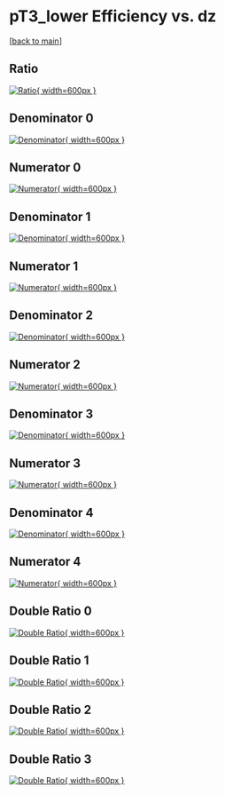 # pT3_lower Efficiency vs. dz

[[back to main](./)]



## Ratio

[![Ratio](../mtv/var/pT3_lower_loweta_211_-1_eff_dz.png){ width=600px }](../mtv/var/pT3_lower_loweta_211_-1_eff_dz.pdf)

## Denominator 0

[![Denominator](../mtv/den/pT3_lower_loweta_211_-1_eff_dz_den0.png){ width=600px }](../mtv/den/pT3_lower_loweta_211_-1_eff_dz_den0.pdf)

## Numerator 0

[![Numerator](../mtv/num/pT3_lower_loweta_211_-1_eff_dz_num0.png){ width=600px }](../mtv/num/pT3_lower_loweta_211_-1_eff_dz_num0.pdf)

## Denominator 1

[![Denominator](../mtv/den/pT3_lower_loweta_211_-1_eff_dz_den1.png){ width=600px }](../mtv/den/pT3_lower_loweta_211_-1_eff_dz_den1.pdf)

## Numerator 1

[![Numerator](../mtv/num/pT3_lower_loweta_211_-1_eff_dz_num1.png){ width=600px }](../mtv/num/pT3_lower_loweta_211_-1_eff_dz_num1.pdf)

## Denominator 2

[![Denominator](../mtv/den/pT3_lower_loweta_211_-1_eff_dz_den2.png){ width=600px }](../mtv/den/pT3_lower_loweta_211_-1_eff_dz_den2.pdf)

## Numerator 2

[![Numerator](../mtv/num/pT3_lower_loweta_211_-1_eff_dz_num2.png){ width=600px }](../mtv/num/pT3_lower_loweta_211_-1_eff_dz_num2.pdf)

## Denominator 3

[![Denominator](../mtv/den/pT3_lower_loweta_211_-1_eff_dz_den3.png){ width=600px }](../mtv/den/pT3_lower_loweta_211_-1_eff_dz_den3.pdf)

## Numerator 3

[![Numerator](../mtv/num/pT3_lower_loweta_211_-1_eff_dz_num3.png){ width=600px }](../mtv/num/pT3_lower_loweta_211_-1_eff_dz_num3.pdf)

## Denominator 4

[![Denominator](../mtv/den/pT3_lower_loweta_211_-1_eff_dz_den4.png){ width=600px }](../mtv/den/pT3_lower_loweta_211_-1_eff_dz_den4.pdf)

## Numerator 4

[![Numerator](../mtv/num/pT3_lower_loweta_211_-1_eff_dz_num4.png){ width=600px }](../mtv/num/pT3_lower_loweta_211_-1_eff_dz_num4.pdf)

## Double Ratio 0

[![Double Ratio](../mtv/ratio/pT3_lower_loweta_211_-1_eff_dz_ratio0.png){ width=600px }](../mtv/ratio/pT3_lower_loweta_211_-1_eff_dz_ratio0.pdf)

## Double Ratio 1

[![Double Ratio](../mtv/ratio/pT3_lower_loweta_211_-1_eff_dz_ratio1.png){ width=600px }](../mtv/ratio/pT3_lower_loweta_211_-1_eff_dz_ratio1.pdf)

## Double Ratio 2

[![Double Ratio](../mtv/ratio/pT3_lower_loweta_211_-1_eff_dz_ratio2.png){ width=600px }](../mtv/ratio/pT3_lower_loweta_211_-1_eff_dz_ratio2.pdf)

## Double Ratio 3

[![Double Ratio](../mtv/ratio/pT3_lower_loweta_211_-1_eff_dz_ratio3.png){ width=600px }](../mtv/ratio/pT3_lower_loweta_211_-1_eff_dz_ratio3.pdf)

